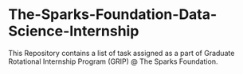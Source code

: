 # The-Sparks-Foundation-Data-Science-Internship
This Repository contains a list of task assigned as a part of Graduate Rotational Internship Program (GRIP) @ The Sparks Foundation.
